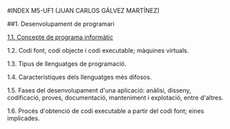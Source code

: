 #INDEX M5-UF1 (JUAN CARLOS GÁLVEZ MARTÍNEZ)

##1. Desenvolupament de programari

[1.1. Concepte de programa informàtic](programa_informatic.md)
 
1.2. Codi font, codi objecte i codi executable; màquines virtuals.

1.3. Tipus de llenguatges de programació.

1.4. Característiques dels llenguatges més difosos.

1.5. Fases del desenvolupament d'una aplicació: anàlisi, disseny, codificació, proves, documentació, manteniment i explotació,   entre d'altres.

1.6. Procés d'obtenció de codi executable a partir del codi font; eines implicades.
